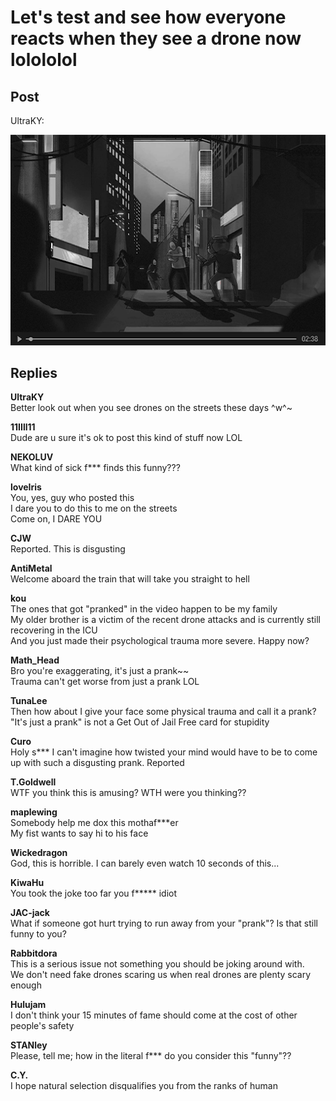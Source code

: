 # Let's test and see how everyone reacts when they see a drone now lolololol
## Post
UltraKY:<br>


![q2901.png](./attachments/q2901.png)
## Replies
**UltraKY**<br>
Better look out when you see drones on the streets these days ^w^~

**11IIll11**<br>
Dude are u sure it's ok to post this kind of stuff now LOL

**NEKOLUV**<br>
What kind of sick f\*\*\* finds this funny???

**loveIris**<br>
You, yes, guy who posted this<br>
I dare you to do this to me on the streets<br>
Come on, I DARE YOU

**CJW**<br>
Reported. This is disgusting

**AntiMetal**<br>
Welcome aboard the train that will take you straight to hell

**kou**<br>
The ones that got "pranked" in the video happen to be my family<br>
My older brother is a victim of the recent drone attacks and is currently still recovering in the ICU<br>
And you just made their psychological trauma more severe. Happy now?

**Math_Head**<br>
Bro you're exaggerating, it's just a prank~~<br>
Trauma can't get worse from just a prank LOL

**TunaLee**<br>
Then how about I give your face some physical trauma and call it a prank?<br>
"It's just a prank" is not a Get Out of Jail Free card for stupidity

**Curo**<br>
Holy s\*\*\* I can't imagine how twisted your mind would have to be to come up with such a disgusting prank. Reported

**T.Goldwell**<br>
WTF you think this is amusing? WTH were you thinking??

**maplewing**<br>
Somebody help me dox this mothaf\*\*\*er<br>
My fist wants to say hi to his face

**Wickedragon**<br>
God, this is horrible. I can barely even watch 10 seconds of this...

**KiwaHu**<br>
You took the joke too far you f\*\*\*\*\* idiot

**JAC-jack**<br>
What if someone got hurt trying to run away from your "prank"? Is that still funny to you?

**Rabbitdora**<br>
This is a serious issue not something you should be joking around with.<br>
We don't need fake drones scaring us when real drones are plenty scary enough

**Hulujam**<br>
I don't think your 15 minutes of fame should come at the cost of other people's safety

**STANley**<br>
Please, tell me; how in the literal f\*\*\* do you consider this "funny"??

**C.Y.**<br>
I hope natural selection disqualifies you from the ranks of human

